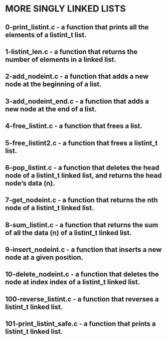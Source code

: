 # MORE SINGLY LINKED LISTS
## 0-print_listint.c - a function that prints all the elements of a listint_t list.
## 1-listint_len.c - a function that returns the number of elements in a linked list.
## 2-add_nodeint.c - a function that adds a new node at the beginning of a list.
## 3-add_nodeint_end.c - a function that adds a new node at the end of a list.
## 4-free_listint.c - a function that frees a list.
## 5-free_listint2.c - a function that frees a listint_t list.
## 6-pop_listint.c - a function that deletes the head node of a listint_t linked list, and returns the head node’s data (n).
## 7-get_nodeint.c - a function that returns the nth node of a listint_t linked list.
## 8-sum_listint.c - a function that returns the sum of all the data (n) of a listint_t linked list.
## 9-insert_nodeint.c - a function that inserts a new node at a given position.
## 10-delete_nodeint.c - a function that deletes the node at index index of a listint_t linked list.
## 100-reverse_listint.c - a function that reverses a listint_t linked list.
## 101-print_listint_safe.c - a function that prints a listint_t linked list.
